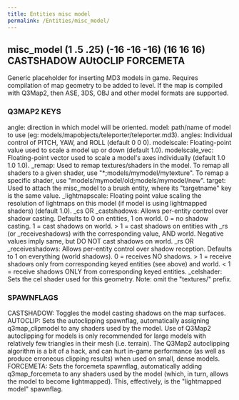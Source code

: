 ```yaml
---
title: Entities misc model
permalink: /Entities/misc_model/
---
```


## misc_model (1 .5 .25) (-16 -16 -16) (16 16 16) CASTSHADOW AUtOCLIP FORCEMETA

Generic placeholder for inserting MD3 models in game. Requires
compilation of map geometry to be added to level. If the map is compiled
with Q3Map2, then ASE, 3DS, OBJ and other model formats are supported.

### Q3MAP2 KEYS

angle: direction in which model will be oriented.
model: path/name of model to use (eg: models/mapobjects/teleporter/teleporter.md3).
angles: Individual control of PITCH, YAW, and ROLL (default 0 0 0).
modelscale: Floating-point value used to scale a model up or down (default 1.0).
modelscale_vec: Floating-point vector used to scale a model's axes individually (default 1.0 1.0 1.0).
_remap: Used to remap textures/shaders in the model. To remap all shaders to a given shader, use "\*;models/mymodel/mytexture". To remap a specific shader, use "models/mymodel/old;models/mymodel/new".
target: Used to attach the misc_model to a brush entity, where its "targetname" key is the same value.
_lightmapscale: Floating point value scaling the resolution of lightmaps on this model (if model is using lightmapped shaders) (default 1.0).
_cs OR _castshadows: Allows per-entity control over shadow casting. Defaults to 0 on entities, 1 on world. 0 = no shadow casting. 1 = cast shadows on world. \> 1 = cast shadows on entities with _rs (or _receiveshadows) with the corresponding value, AND world. Negative values imply same, but DO NOT cast shadows on world.
_rs OR _receiveshadows: Allows per-entity control over shadow reception. Defaults to 1 on everything (world shadows). 0 = receives NO shadows. \> 1 = receive shadows only from corresponding keyed entities (see above) and world. \< 1 = receive shadows ONLY from corresponding keyed entities.
_celshader: Sets the cel shader used for this geometry. Note: omit the "textures/" prefix.

### SPAWNFLAGS

CASTSHADOW: Toggles the model casting shadows on the map surfaces.
AUTOCLIP: Sets the autoclipping spawnflag, automatically assigning q3map_clipmodel to any shaders used by the model. Use of Q3Map2 autoclipping for models is only recommended for large models with relatively few triangles in their mesh (i.e. terrain). The Q3Map2 autoclipping algorithm is a bit of a hack, and can hurt in-game performance (as well as produce erroneous clipping results) when used on small, dense models.
FORCEMETA: Sets the forcemeta spawnflag, automatically adding q3map_forcemeta to any shaders used by the model (which, in turn, allows the model to become lightmapped). This, effectively, is the "lightmapped model" spawnflag.